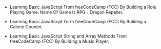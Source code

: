 - Learning Basic JavaScript From freeCodeCamp (FCC) By Building a Role Playing Game. Name Of Game Is RPG - Dragon Repeller.

- Learning Basic JavaScript Form freeCodeCamp (FCC) By Building a Calorie Counter.

- Learning Basic JavaScript String and Array Methods From freeCodeCamp (FCC) By Building a Music Player.
